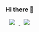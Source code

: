 ### Hi there 👋

<!--
**2020-07-31/2020-07-31** is a ✨ _special_ ✨ repository because its `README.md` (this file) appears on your GitHub profile.

Here are some ideas to get you started:

- 🔭 I’m currently working on ...
- 🌱 I’m currently learning ...
- 👯 I’m looking to collaborate on ...
- 🤔 I’m looking for help with ...
- 💬 Ask me about ...
- 📫 How to reach me: ...
- 😄 Pronouns: ...
- ⚡ Fun fact: ...
-->

<a href="https://Java.kr">
    <img 
        src="http://img.shields.io/badge/-Java-007396?style=flat&logo=Java&link=https://Java.kr"
        style="height : auto; margin-left : 10px; margin-right : 10px;"/>
</a>

<a href="https://alpox.kr">
    <img 
        src="http://img.shields.io/badge/-JavaScript-F7DF1E?style=flat&logo=JavaScript&link=https://alpox.kr"
        style="height : auto; margin-left : 10px; margin-right : 10px;"/>
</a>
